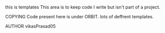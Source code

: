 this is templates
This area is to keep code I write but isn't part of a project.

COPYING 
Code present here is under ORBIT.
lots of deffrent templates.


AUTHOR
vikasPrasad05
